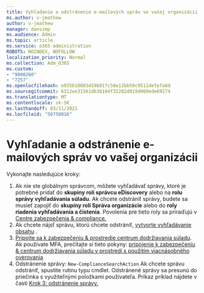```yaml
---
title: Vyhľadanie a odstránenie e-mailových správ vo vašej organizácii
ms.author: v-jmathew
author: v-jmathew
manager: dansimp
ms.audience: Admin
ms.topic: article
ms.service: o365-administration
ROBOTS: NOINDEX, NOFOLLOW
localization_priority: Normal
ms.collection: Adm_O365
ms.custom:
- "9000260"
- "7257"
ms.openlocfilehash: e935b10083459b81fc58e12bb59c9511defefa6d
ms.sourcegitcommit: 6312ee31561db36104f32282d019d069ede69174
ms.translationtype: MT
ms.contentlocale: sk-SK
ms.lasthandoff: 03/11/2021
ms.locfileid: "50750016"
---
```

# <a name="search-for-and-delete-email-messages-in-your-organization"></a>Vyhľadanie a odstránenie e-mailových správ vo vašej organizácii

Vykonajte nasledujúce kroky:

1. Ak nie ste globálnym správcom, môžete vyhľadávať správy, ktoré je potrebné pridať do **skupiny rolí správcu eDiscovery** alebo na **rolu správy vyhľadávania súladu**. Ak chcete odstrániť správy, budete sa musieť zapojiť do **skupiny rolí Správa organizácie** alebo do **roly riadenia vyhľadávania a čistenia**. Povolenia pre tieto roly sa priraďujú v [Centre zabezpečenia & compliance.](https://protection.office.com)
2. Ak chcete nájsť správu, ktorú chcete odstrániť, [vytvorte vyhľadávanie obsahu](https://docs.microsoft.com/office365/securitycompliance/content-search) .
3. [Pripojte sa k zabezpečeniu & prostredie centrum dodržiavania súladu](https://docs.microsoft.com/powershell/exchange/office-365-scc/connect-to-scc-powershell/connect-to-scc-powershell). Ak používate MFA, prečítajte si tieto pokyny: [pripojenie k zabezpečeniu & centrum dodržiavania súladu v prostredí s použitím viacnásobného overovania](https://docs.microsoft.com/powershell/exchange/office-365-scc/connect-to-scc-powershell/mfa-connect-to-scc-powershell)
4. Odstránenie správy: `New-ComplianceSearchAction` Ak chcete správu odstrániť, spustite rutinu typu cmdlet. Odstránené správy sa presunú do priečinka s využiteľnými položkami používateľa. Príkaz príklad nájdete v časti [Krok 3: odstránenie správy.](https://docs.microsoft.com/office365/securitycompliance/search-for-and-delete-messages-in-your-organization)
